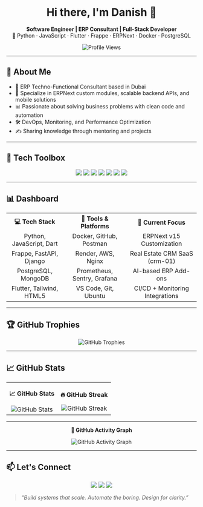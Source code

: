 <h1 align="center">Hi there, I'm Danish 👋</h1>

<p align="center">
  <b>Software Engineer | ERP Consultant | Full-Stack Developer</b><br>
  🚀 Python · JavaScript · Flutter · Frappe · ERPNext · Docker · PostgreSQL
</p>

<p align="center">
  <img src="https://komarev.com/ghpvc/?username=danish21x&color=blue&style=flat" alt="Profile Views">
</p>

---

## 🧠 About Me

- 🏢 ERP Techno-Functional Consultant based in Dubai
- 💼 Specialize in ERPNext custom modules, scalable backend APIs, and mobile solutions
- 📊 Passionate about solving business problems with clean code and automation
- 🛠️ DevOps, Monitoring, and Performance Optimization
- ✍️ Sharing knowledge through mentoring and projects

---

## 🧰 Tech Toolbox

<p align="center">
  <img src="https://img.shields.io/badge/Python-3776AB?style=for-the-badge&logo=python&logoColor=white"/>
  <img src="https://img.shields.io/badge/JavaScript-F7DF1E?style=for-the-badge&logo=javascript&logoColor=black"/>
  <img src="https://img.shields.io/badge/Flutter-02569B?style=for-the-badge&logo=flutter&logoColor=white"/>
  <img src="https://img.shields.io/badge/Frappe-DB4437?style=for-the-badge&logo=frappe&logoColor=white"/>
  <img src="https://img.shields.io/badge/ERPNext-6C1A8D?style=for-the-badge&logo=erpnext&logoColor=white"/>
  <img src="https://img.shields.io/badge/Docker-2496ED?style=for-the-badge&logo=docker&logoColor=white"/>
  <img src="https://img.shields.io/badge/PostgreSQL-4169E1?style=for-the-badge&logo=postgresql&logoColor=white"/>
</p>

---

## 📊 Dashboard

<div align="center">
  
<table border="0">
  <tr>
    <th>💻 Tech Stack</th>
    <th>🧰 Tools & Platforms</th>
    <th>🧪 Current Focus</th>
  </tr>
  <tr>
    <td align="center">Python, JavaScript, Dart</td>
    <td align="center">Docker, GitHub, Postman</td>
    <td align="center">ERPNext v15 Customization</td>
  </tr>
  <tr>
    <td align="center">Frappe, FastAPI, Django</td>
    <td align="center">Render, AWS, Nginx</td>
    <td align="center">Real Estate CRM SaaS (crm-01)</td>
  </tr>
  <tr>
    <td align="center">PostgreSQL, MongoDB</td>
    <td align="center">Prometheus, Sentry, Grafana</td>
    <td align="center">AI-based ERP Add-ons</td>
  </tr>
  <tr>
    <td align="center">Flutter, Tailwind, HTML5</td>
    <td align="center">VS Code, Git, Ubuntu</td>
    <td align="center">CI/CD + Monitoring Integrations</td>
  </tr>
</table>

</div>

---

## 🏆 GitHub Trophies

<p align="center">
  <img src="https://github-profile-trophy.vercel.app/?username=danish21x&theme=radical&no-frame=true&margin-w=10" alt="GitHub Trophies">
</p>

---

## 📈 GitHub Stats

<table align="center" border="0">
  <tr>
    <td align="center">
      <p><b>📈 GitHub Stats</b></p>
      <img src="https://github-readme-stats.vercel.app/api?username=danish21x&show_icons=true&theme=radical&hide_border=true" alt="GitHub Stats">
    </td>
    <td align="center">
      <p><b>🔥 GitHub Streak</b></p>
      <img src="https://github-readme-streak-stats.herokuapp.com/?user=danish21x&theme=radical&hide_border=true" alt="GitHub Streak">
    </td>
  </tr>
</table>

---

<div align="center">
  <p><b>🌟 GitHub Activity Graph</b></p>
  <img src="https://github-readme-activity-graph.vercel.app/graph?username=danish21x&theme=radical&hide_border=true" alt="GitHub Activity Graph">
</div>

---

## 📫 Let's Connect

<p align="center">
  <a href="https://danish-gd.me"><img src="https://img.shields.io/badge/Portfolio-000?style=for-the-badge&logo=firefox-browser&logoColor=white"/></a>
  <a href="https://linkedin.com/in/danish21x"><img src="https://img.shields.io/badge/LinkedIn-0A66C2?style=for-the-badge&logo=linkedin&logoColor=white"/></a>
  <a href="mailto:danish21x@gmail.com"><img src="https://img.shields.io/badge/Email-D14836?style=for-the-badge&logo=gmail&logoColor=white"/></a>
</p>

> *“Build systems that scale. Automate the boring. Design for clarity.”*

